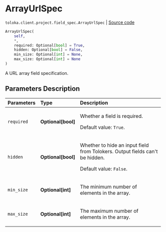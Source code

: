 # ArrayUrlSpec
`toloka.client.project.field_spec.ArrayUrlSpec` | [Source code](https://github.com/Toloka/toloka-kit/blob/v1.1.4/src/client/project/field_spec.py#L191)

```python
ArrayUrlSpec(
    self,
    *,
    required: Optional[bool] = True,
    hidden: Optional[bool] = False,
    min_size: Optional[int] = None,
    max_size: Optional[int] = None
)
```

A URL array field specification.

## Parameters Description

| Parameters | Type | Description |
| :----------| :----| :-----------|
`required`|**Optional\[bool\]**|<p>Whether a field is required. </p><p>Default value: `True`.</p>
`hidden`|**Optional\[bool\]**|<p>Whether to hide an input field from Tolokers. Output fields can&#x27;t be hidden. </p><p>Default value: `False`.</p>
`min_size`|**Optional\[int\]**|<p>The minimum number of elements in the array.</p>
`max_size`|**Optional\[int\]**|<p>The maximum number of elements in the array.</p>
